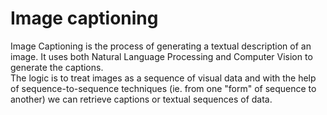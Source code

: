 # Image captioning
Image Captioning is the process of generating a textual description of an image. It uses both Natural Language Processing and Computer Vision to generate the captions.<br>
The logic is to treat images as a sequence of visual data and with the help of sequence-to-sequence techniques (ie. from one "form" of sequence to another) we can retrieve captions or textual sequences of data.
